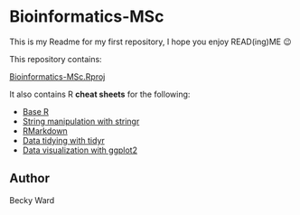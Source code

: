 # Bioinformatics-MSc



This is my Readme for my first repository, I hope you enjoy READ(ing)ME :wink:

This repository contains:

[Bioinformatics-MSc.Rproj](https://github.com/Becky-Ward/Bioinformatics-MSc/blob/main/Bioinformatics-MSc.Rproj)

It also contains R **cheat sheets** for the following:

* [Base R](https://github.com/Becky-Ward/Bioinformatics-MSc/commit/8a4739cdfd5fd241980d336b46c151a57f8fa6d8) 
* [String manipulation with stringr](https://github.com/Becky-Ward/Bioinformatics-MSc/blob/main/strings.pdf)
* [RMarkdown](https://github.com/Becky-Ward/Bioinformatics-MSc/blob/main/rmarkdown.pdf)
* [Data tidying with tidyr](https://github.com/Becky-Ward/Bioinformatics-MSc/commit/93d34780698103ae94add7ce9dd74287dee246ba)
* [Data visualization with ggplot2](https://github.com/Becky-Ward/Bioinformatics-MSc/commit/93d34780698103ae94add7ce9dd74287dee246ba)

## Author

Becky Ward
